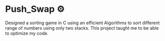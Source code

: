 # Push_Swap ⚙️

Designed a sorting game in C using an efficient Algorithms to sort different range of numbers using only two stacks. This project taught me to be able to optimize my code.

